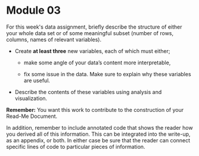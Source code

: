 # Module 03

For this week's data assignment, briefly describe the structure of either your whole data set or of some meaningful subset (number of rows, columns, names of relevant variables).

 - Create **at least three** new variables, each of which must either;

    - make some angle of your data’s content more interpretable,

    - fix some issue in the data. Make sure to explain why these variables are useful.

 - Describe the contents of these variables using analysis and visualization.

**Remember:** You want this work to contribute to the construction of your Read-Me Document.

In addition, remember to include annotated code that shows the reader how you derived all of this information. This can be integrated into the write-up, as an appendix, or both. In either case be sure that the reader can connect specific lines of code to particular pieces of information.




